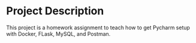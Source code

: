 <h1>Project Description</h1>

This project is a homework assignment to teach how to get Pycharm setup with Docker, FLask, MySQL, and Postman.

